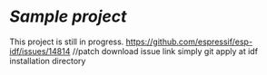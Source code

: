 # _Sample project_
This project is still in progress.
https://github.com/espressif/esp-idf/issues/14814  //patch download issue link simply git apply at idf installation directory
